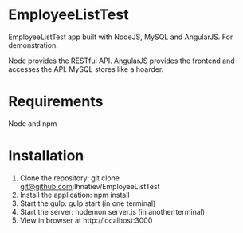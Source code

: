 # EmployeeListTest
EmployeeListTest app built with NodeJS, MySQL and AngularJS. For demonstration.

Node provides the RESTful API. AngularJS provides the frontend and accesses the API. MySQL stores like a hoarder.

# Requirements
 Node and npm

# Installation
1. Clone the repository: git clone git@github.com:Ihnatiev/EmployeeListTest
2. Install the application: npm install
3. Start the gulp: gulp start (in one terminal)
4. Start the server: nodemon server.js (in another terminal)
5. View in browser at http://localhost:3000
